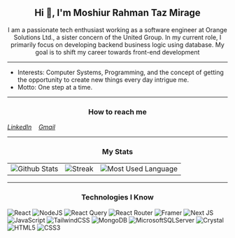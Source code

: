 <h2 align="center">Hi 👋, I'm Moshiur Rahman Taz Mirage</h2>
<p align="center">I am a passionate tech enthusiast working as a software engineer at Orange Solutions Ltd., a sister concern of the United Group. In my current role, I primarily focus on developing backend business logic using database. My goal is to shift my career towards front-end development</p>
<hr />

- Interests: Computer Systems, Programming, and the concept of getting the opportunity to create new things every day intrigue me.
- Motto: One step at a time.

<hr/>



<h3 align="center">How to reach me</h3>

 *[LinkedIn](https://www.linkedin.com/in/moshiur-rahman-mirage-085059154/)* &nbsp;&nbsp;&nbsp;*[Gmail](mailto:moshiur.mirage@gmail.com)*
<hr/>

<h3 align="center">My Stats</h3>


| |       | |
| ----------- | ----------- |-------------------|
| ![Github Stats](https://github-readme-stats.vercel.app/api?username=moshiur-rahman-mirage&theme=default&show_icons=true&hide_border=true&count_private=true) | ![Streak](https://github-readme-streak-stats.herokuapp.com/?user=moshiur-rahman-mirage&theme=default&hide_border=true) | ![Most Used Language](https://github-readme-stats.vercel.app/api/top-langs/?username=moshiur-rahman-mirage&theme=default&show_icons=true&hide_border=true&layout=compact)|

<hr/>

<h3 align="center">Technologies I Know</h3>

![React](https://img.shields.io/badge/react-%2320232a.svg?style=for-the-badge&logo=react&logoColor=%2361DAFB) ![NodeJS](https://img.shields.io/badge/node.js-6DA55F?style=for-the-badge&logo=node.js&logoColor=white)
![React Query](https://img.shields.io/badge/-React%20Query-FF4154?style=for-the-badge&logo=react%20query&logoColor=white) ![React Router](https://img.shields.io/badge/React_Router-CA4245?style=for-the-badge&logo=react-router&logoColor=white)
![Framer](https://img.shields.io/badge/Framer-black?style=for-the-badge&logo=framer&logoColor=blue)
 ![Next JS](https://img.shields.io/badge/Next-black?style=for-the-badge&logo=next.js&logoColor=white)
![JavaScript](https://img.shields.io/badge/javascript-%23323330.svg?style=for-the-badge&logo=javascript&logoColor=%23F7DF1E) ![TailwindCSS](https://img.shields.io/badge/tailwindcss-%2338B2AC.svg?style=for-the-badge&logo=tailwind-css&logoColor=white) ![MongoDB](https://img.shields.io/badge/MongoDB-%234ea94b.svg?style=for-the-badge&logo=mongodb&logoColor=white) ![MicrosoftSQLServer](https://img.shields.io/badge/Microsoft%20SQL%20Server-CC2927?style=for-the-badge&logo=microsoft%20sql%20server&logoColor=white) ![Crystal](https://img.shields.io/badge/crystal-%23000000.svg?style=for-the-badge&logo=crystal&logoColor=white) ![HTML5](https://img.shields.io/badge/html5-%23E34F26.svg?style=for-the-badge&logo=html5&logoColor=white) ![CSS3](https://img.shields.io/badge/css3-%231572B6.svg?style=for-the-badge&logo=css3&logoColor=white) 




<!--START_SECTION:activity-->